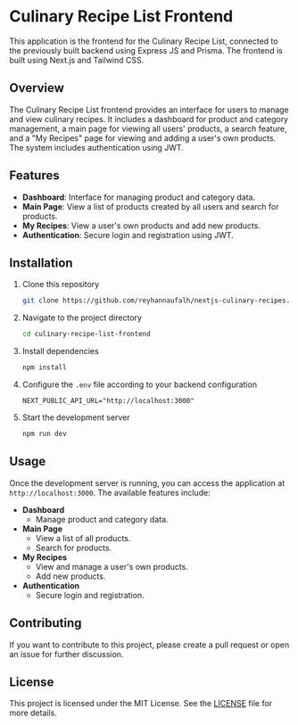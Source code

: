 # Culinary Recipe List Frontend

This application is the frontend for the Culinary Recipe List, connected to the previously built backend using Express JS and Prisma. The frontend is built using Next.js and Tailwind CSS.

## Overview

The Culinary Recipe List frontend provides an interface for users to manage and view culinary recipes. It includes a dashboard for product and category management, a main page for viewing all users' products, a search feature, and a "My Recipes" page for viewing and adding a user's own products. The system includes authentication using JWT.

## Features

- **Dashboard**: Interface for managing product and category data.
- **Main Page**: View a list of products created by all users and search for products.
- **My Recipes**: View a user's own products and add new products.
- **Authentication**: Secure login and registration using JWT.

## Installation

1. Clone this repository
   ```bash
   git clone https://github.com/reyhannaufalh/nextjs-culinary-recipes.git
   ```
2. Navigate to the project directory
   ```bash
   cd culinary-recipe-list-frontend
   ```
3. Install dependencies
   ```bash
   npm install
   ```
4. Configure the `.env` file according to your backend configuration
   ```env
   NEXT_PUBLIC_API_URL="http://localhost:3000"
   ```
5. Start the development server
   ```bash
   npm run dev
   ```

## Usage

Once the development server is running, you can access the application at `http://localhost:3000`. The available features include:

- **Dashboard**
  - Manage product and category data.
- **Main Page**
  - View a list of all products.
  - Search for products.
- **My Recipes**
  - View and manage a user's own products.
  - Add new products.
- **Authentication**
  - Secure login and registration.

## Contributing

If you want to contribute to this project, please create a pull request or open an issue for further discussion.

## License

This project is licensed under the MIT License. See the [LICENSE](LICENSE) file for more details.
